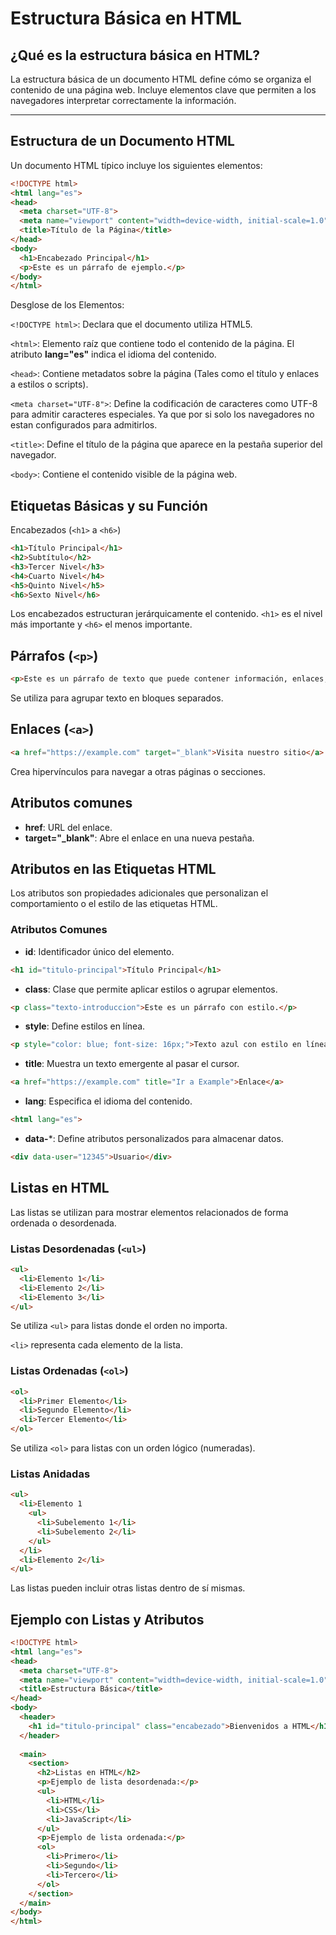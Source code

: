 # Estructura Básica en HTML

## ¿Qué es la estructura básica en HTML?

La estructura básica de un documento HTML define cómo se organiza el contenido de una página web. Incluye elementos clave que permiten a los navegadores interpretar correctamente la información.

---

## Estructura de un Documento HTML

Un documento HTML típico incluye los siguientes elementos:

```html
<!DOCTYPE html>
<html lang="es">
<head>
  <meta charset="UTF-8">
  <meta name="viewport" content="width=device-width, initial-scale=1.0">
  <title>Título de la Página</title>
</head>
<body>
  <h1>Encabezado Principal</h1>
  <p>Este es un párrafo de ejemplo.</p>
</body>
</html>
```

Desglose de los Elementos:

`<!DOCTYPE html>`:
Declara que el documento utiliza HTML5.

`<html>`:
Elemento raíz que contiene todo el contenido de la página. El atributo **lang="es"** indica el idioma del contenido.

`<head>`:
Contiene metadatos sobre la página (Tales como el título y enlaces a estilos o scripts).

`<meta charset="UTF-8">`:
Define la codificación de caracteres como UTF-8 para admitir caracteres especiales. Ya que por si solo los navegadores no estan configurados para admitirlos.

`<title>`:
Define el título de la página que aparece en la pestaña superior del navegador.

`<body>`:
Contiene el contenido visible de la página web.

## Etiquetas Básicas y su Función
Encabezados (`<h1>` a `<h6>`)
```html
<h1>Título Principal</h1>
<h2>Subtítulo</h2>
<h3>Tercer Nivel</h3>
<h4>Cuarto Nivel</h4>
<h5>Quinto Nivel</h5>
<h6>Sexto Nivel</h6>
```

Los encabezados estructuran jerárquicamente el contenido.
`<h1>` es el nivel más importante y `<h6>` el menos importante.

## Párrafos (`<p>`)

```html
<p>Este es un párrafo de texto que puede contener información, enlaces, y otros elementos.</p>
```

Se utiliza para agrupar texto en bloques separados.

## Enlaces (`<a>`)

```html
<a href="https://example.com" target="_blank">Visita nuestro sitio</a>
```

Crea hipervínculos para navegar a otras páginas o secciones.

## Atributos comunes

- **href**: URL del enlace.
- **target="_blank"**: Abre el enlace en una nueva pestaña.

## Atributos en las Etiquetas HTML
Los atributos son propiedades adicionales que personalizan el comportamiento o el estilo de las etiquetas HTML.

### Atributos Comunes

- **id**: Identificador único del elemento.

```html
<h1 id="titulo-principal">Título Principal</h1>
```

- **class**: Clase que permite aplicar estilos o agrupar elementos.

```html
<p class="texto-introduccion">Este es un párrafo con estilo.</p>
```

- **style**: Define estilos en línea.

```html
<p style="color: blue; font-size: 16px;">Texto azul con estilo en línea.</p>
```

- **title**: Muestra un texto emergente al pasar el cursor.

```html
<a href="https://example.com" title="Ir a Example">Enlace</a>
```

- **lang**: Especifica el idioma del contenido.

```html
<html lang="es">
```

- **data-***: Define atributos personalizados para almacenar datos.

```html
<div data-user="12345">Usuario</div>
```


## Listas en HTML

Las listas se utilizan para mostrar elementos relacionados de forma ordenada o desordenada.

### Listas Desordenadas (`<ul>`)

```html
<ul>
  <li>Elemento 1</li>
  <li>Elemento 2</li>
  <li>Elemento 3</li>
</ul>
```

Se utiliza `<ul>` para listas donde el orden no importa.

`<li>` representa cada elemento de la lista.

### Listas Ordenadas (`<ol>`)

```html
<ol>
  <li>Primer Elemento</li>
  <li>Segundo Elemento</li>
  <li>Tercer Elemento</li>
</ol>
```

Se utiliza `<ol>` para listas con un orden lógico (numeradas).

### Listas Anidadas

```html
<ul>
  <li>Elemento 1
    <ul>
      <li>Subelemento 1</li>
      <li>Subelemento 2</li>
    </ul>
  </li>
  <li>Elemento 2</li>
</ul>
```

Las listas pueden incluir otras listas dentro de sí mismas.

## Ejemplo con Listas y Atributos

```html
<!DOCTYPE html>
<html lang="es">
<head>
  <meta charset="UTF-8">
  <meta name="viewport" content="width=device-width, initial-scale=1.0">
  <title>Estructura Básica</title>
</head>
<body>
  <header>
    <h1 id="titulo-principal" class="encabezado">Bienvenidos a HTML</h1>
  </header>
  
  <main>
    <section>
      <h2>Listas en HTML</h2>
      <p>Ejemplo de lista desordenada:</p>
      <ul>
        <li>HTML</li>
        <li>CSS</li>
        <li>JavaScript</li>
      </ul>
      <p>Ejemplo de lista ordenada:</p>
      <ol>
        <li>Primero</li>
        <li>Segundo</li>
        <li>Tercero</li>
      </ol>
    </section>
  </main>
</body>
</html>
```
